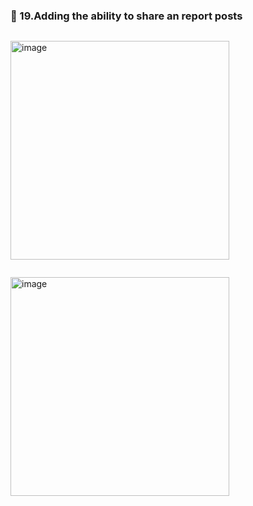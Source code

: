 ### 🔷 19.Adding the ability to share an report posts

```swift

```

<img width="350" alt="image" src="">

```swift

```

<img width="350" alt="image" src="">
